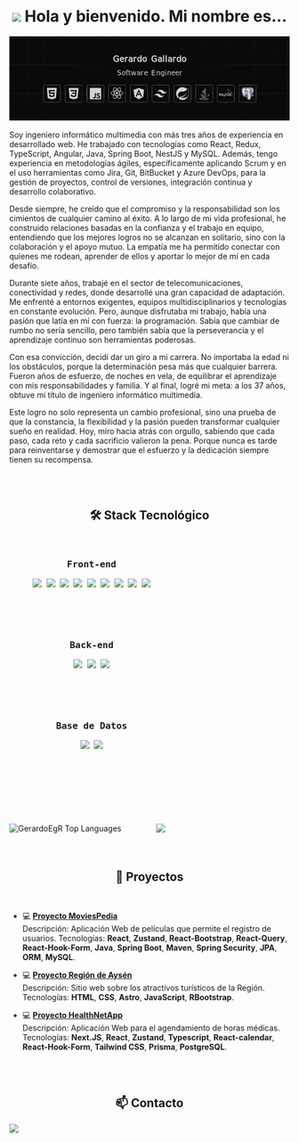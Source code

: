 <h1 align="center"><img src="https://media.giphy.com/media/hvRJCLFzcasrR4ia7z/giphy.gif" width="35"> Hola y bienvenido. Mi nombre es...</h1>

![Profile Banner](https://github.com/GerardoEgR/gerardo-gallardo-dev/blob/main/src/assets/images/banner.png)

Soy ingeniero informático multimedia con más tres años de experiencia en desarrollado web. He trabajado con tecnologías como React, Redux, TypeScript, Angular, Java, Spring Boot, NestJS y MySQL. Además, tengo experiencia en metodologías ágiles, específicamente aplicando Scrum y en el uso herramientas como Jira, Git, BitBucket y Azure DevOps, para la gestión de proyectos, control de versiones, integración continua y desarrollo colaborativo.

Desde siempre, he creído que el compromiso y la responsabilidad son los cimientos de cualquier camino al éxito. A lo largo de mi vida profesional, he construido relaciones basadas en la confianza y el trabajo en equipo, entendiendo que los mejores logros no se alcanzan en solitario, sino con la colaboración y el apoyo mutuo. La empatía me ha permitido conectar con quienes me rodean, aprender de ellos y aportar lo mejor de mí en cada desafío.

Durante siete años, trabajé en el sector de telecomunicaciones, conectividad y redes, donde desarrollé una gran capacidad de adaptación. Me enfrenté a entornos exigentes, equipos multidisciplinarios y tecnologías en constante evolución. Pero, aunque disfrutaba mi trabajo, había una pasión que latía en mí con fuerza: la programación. Sabía que cambiar de rumbo no sería sencillo, pero también sabía que la perseverancia y el aprendizaje continuo son herramientas poderosas.

Con esa convicción, decidí dar un giro a mi carrera. No importaba la edad ni los obstáculos, porque la determinación pesa más que cualquier barrera. Fueron años de esfuerzo, de noches en vela, de equilibrar el aprendizaje con mis responsabilidades y familia. Y al final, logré mi meta: a los 37 años, obtuve mi título de ingeniero informático multimedia.

Este logro no solo representa un cambio profesional, sino una prueba de que la constancia, la flexibilidad y la pasión pueden transformar cualquier sueño en realidad. Hoy, miro hacia atrás con orgullo, sabiendo que cada paso, cada reto y cada sacrificio valieron la pena. Porque nunca es tarde para reinventarse y demostrar que el esfuerzo y la dedicación siempre tienen su recompensa.
<div></div><br><br>

## <h2 align="center">🛠 Stack Tecnológico</h2>

<div style="display: inline-block;" align="center"><br>
  <kbd>
    <h3>Front-end</h3>
	  &nbsp;&nbsp;&nbsp;&nbsp;
    <img width="40px" src="https://cdn.jsdelivr.net/gh/devicons/devicon/icons/html5/html5-original.svg" /> 
    <img width="40px" src="https://cdn.jsdelivr.net/gh/devicons/devicon/icons/css3/css3-plain.svg" /> 
    <img width="40px" src="https://cdn.jsdelivr.net/gh/devicons/devicon/icons/javascript/javascript-original.svg" />
    <img width="40px" src="https://cdn.jsdelivr.net/gh/devicons/devicon/icons/typescript/typescript-original.svg" />
    <img width="40px" src="https://cdn.jsdelivr.net/gh/devicons/devicon/icons/angularjs/angularjs-original.svg" /> 
    <img width="40px" src="https://cdn.jsdelivr.net/gh/devicons/devicon/icons/react/react-original.svg" />
    <img width="40px" src="https://cdn.jsdelivr.net/gh/devicons/devicon@latest/icons/nextjs/nextjs-original.svg" />
    <img width="40px" src="https://cdn.jsdelivr.net/gh/devicons/devicon@latest/icons/tailwindcss/tailwindcss-original.svg" />     
    <img width="40px" src="https://cdn.jsdelivr.net/gh/devicons/devicon/icons/bootstrap/bootstrap-original.svg" />
	&nbsp;&nbsp;&nbsp;&nbsp;
	<div></div><br><br>
    </kbd>
  <br>
  <br>
    <kbd>
    <h3>Back-end</h3>
	    &nbsp;&nbsp;&nbsp;&nbsp;
    <img width="40px" src="https://cdn.jsdelivr.net/gh/devicons/devicon/icons/java/java-original.svg" />
    <img width="40px" src="https://cdn.jsdelivr.net/gh/devicons/devicon@latest/icons/spring/spring-original.svg" />
    <img width="40px" src="https://cdn.jsdelivr.net/gh/devicons/devicon@latest/icons/nestjs/nestjs-original.svg" />
	    &nbsp;&nbsp;&nbsp;&nbsp;
	    <div></div><br><br>
    </kbd>
  <br>
  <br>
    <kbd>
    <h3>Base de Datos</h3>
	    &nbsp;&nbsp;&nbsp;&nbsp;
    <img width="70px" src="https://cdn.jsdelivr.net/gh/devicons/devicon@latest/icons/mysql/mysql-original-wordmark.svg" />
    <img width="70px" src="https://cdn.jsdelivr.net/gh/devicons/devicon@latest/icons/postgresql/postgresql-plain-wordmark.svg" />
	    &nbsp;&nbsp;&nbsp;&nbsp;
	    <div></div><br><br>
    </kbd>
  
</div>

## <div></div><br><br>
<div style="display: flex;" align="center"><br>
<img src="https://github-readme-stats.vercel.app/api/top-langs/?username=gerardoegr&theme=tokyonight" alt="GerardoEgR Top Languages"/>
&nbsp;&nbsp;&nbsp;&nbsp;&nbsp;&nbsp;&nbsp;&nbsp;&nbsp;&nbsp;&nbsp;&nbsp;&nbsp;&nbsp;&nbsp;&nbsp;
<picture> <img src="https://github.com/7oSkaaa/7oSkaaa/blob/main/Images/Right_Side.gif?raw=true" width=250px ></picture>
</div>

<div></div><br><br>
  
## <h2 align="center">💼 Proyectos</h2><br>

- 💻 **[Proyecto MoviesPedia](https://github.com/GerardoEgR/moviesPediaPage)**<br>
  Descripción: Aplicación Web de películas que permite el registro de usuarios. Tecnologías: **React**, **Zustand**, **React-Bootstrap**, **React-Query**, **React-Hook-Form**, **Java**, **Spring Boot**, **Maven**, **Spring Security**, **JPA**, **ORM**, **MySQL**.
  
- 💻 **[Proyecto Región de Aysén](https://gerardoegr.github.io/region-aysen-page/)**<br>
   Descripción: Sitio web sobre los atractivos turísticos de la Región. Tecnologías: **HTML**, **CSS**, **Astro**, **JavaScript**, **RBootstrap**.
  
- 💻 **[Proyecto HealthNetApp](https://github.com/GerardoEgR/HealthNetApp)**<br>
   Descripción: Aplicación Web para el agendamiento de horas médicas. Tecnologías: **Next.JS**, **React**, **Zustand**, **Typescript**, **React-calendar**, **React-Hook-Form**, **Tailwind CSS**, **Prisma**, **PostgreSQL**.

<div></div><br><br>

## <h2 align="center">📫 Contacto</h2>
<div style="display: flex;" align="center">
<a target="_blank" href="https://www.linkedin.com/in/gerardogallardo-dev/">
<img width="40px" src="https://github.com/user-attachments/assets/e2edac84-a91e-4d7f-91d5-e75524495f9b"></a>
</div>
   

